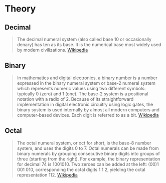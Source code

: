 # Theory

## Decimal

> The decimal numeral system (also called base 10 or occasionally denary) has ten as its base. It is the numerical base most widely used by modern civilizations. [Wikipedia](https://en.wikipedia.org/wiki/Decimal)

## Binary

> In mathematics and digital electronics, a binary number is a number expressed in the binary numeral system or base-2 numeral system which represents numeric values using two different symbols: typically 0 (zero) and 1 (one). The base-2 system is a positional notation with a radix of 2. Because of its straightforward implementation in digital electronic circuitry using logic gates, the binary system is used internally by almost all modern computers and computer-based devices. Each digit is referred to as a bit. [Wikipedia](https://en.wikipedia.org/wiki/Binary_number)

## Octal

> The octal numeral system, or oct for short, is the base-8 number system, and uses the digits 0 to 7. Octal numerals can be made from binary numerals by grouping consecutive binary digits into groups of three (starting from the right). For example, the binary representation for decimal 74 is 1001010. Two zeroes can be added at the left: (00)1 001 010, corresponding the octal digits 1 1 2, yielding the octal representation 112. [Wikipedia](https://en.wikipedia.org/wiki/Octal)